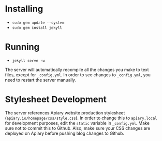 # Installing


- `sudo gem update --system`
- `sudo gem install jekyll`

# Running

- `jekyll serve -w`

The server will automatically recompile all the changes you make to text files, except for `_config.yml`. In order to see changes to `_config.yml`, you need to restart the server manually.

# Stylesheet Development

The server references Apiary website production stylesheet (`apiary.io/homepage/css/style.css`). In order to change this to `apiary.local` for development purposes, edit the `static` variable in `_config.yml`. Make sure not to commit this to Github. Also, make sure your CSS changes are deployed on Apiary before pushing blog changes to Github.